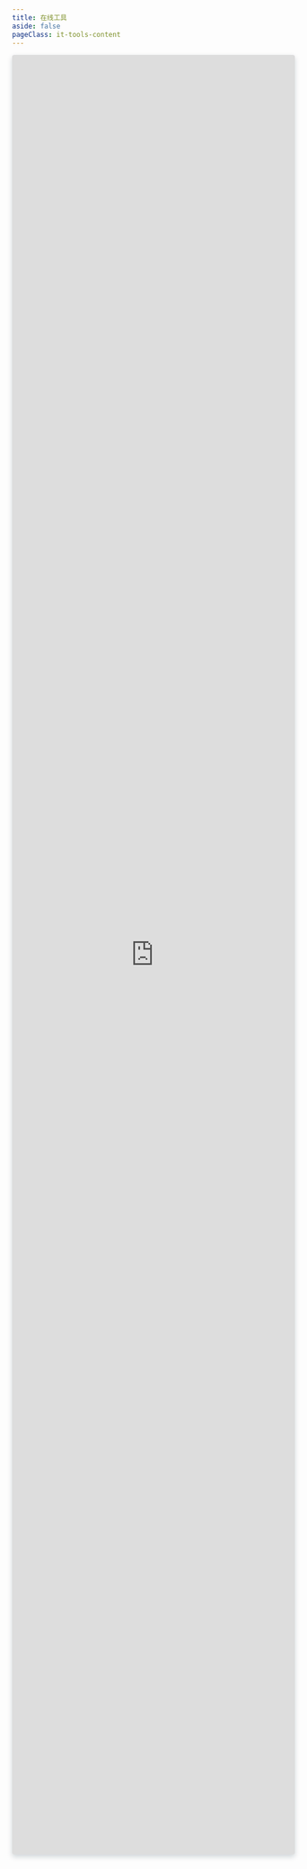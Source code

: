 ```yaml
---
title: 在线工具
aside: false
pageClass: it-tools-content
---
```


<iframe id="demo" class="iframe" scrolling="auto" frameborder="0" src="https://it-tools.tech/"></iframe>

<style scoped>
.iframe{
	width:100%;
	height: 80vh;
	box-shadow: 0 4px 10px 0 rgba(4, 40, 60, 0.18);
	overflow: hidden;
	border-radius: 4px;
}
</style>